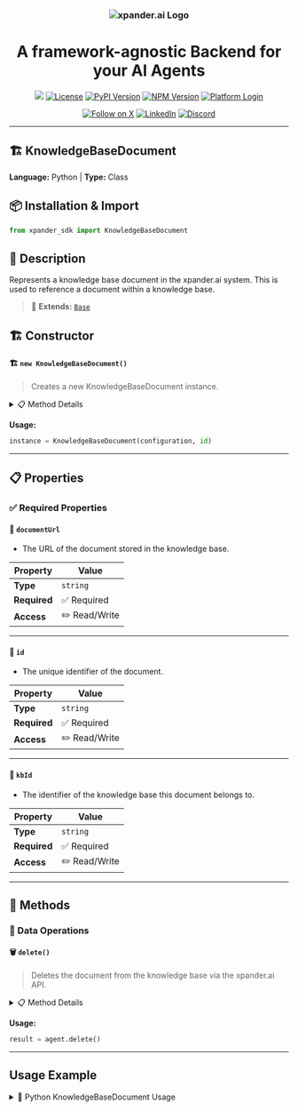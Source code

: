 <h3 align="center">
  <a name="readme-top"></a>
  <picture>
    <source media="(prefers-color-scheme: dark)" srcset="https://assets.xpanderai.io/logo/xpander.ai_dark.png">
    <img
      src="https://assets.xpanderai.io/logo/xpander.ai_light.png"
      style="max-width: 100%; height: auto; width: auto; max-height: 170px;"
      alt="xpander.ai Logo"
    >
  </picture>
</h3>

<div align="center">
  <h1>A framework-agnostic Backend for your AI Agents</h1>

  <a href="https://pepy.tech/projects/xpander-sdk"><img src="https://static.pepy.tech/badge/xpander-sdk/month"></a> 
  <a href="https://github.com/xpander-ai/xpander.ai/blob/main/LICENSE"><img src="https://img.shields.io/github/license/xpander-ai/xpander.ai" alt="License"></a> <a href="https://pypi.org/project/xpander-sdk"><img src="https://img.shields.io/pypi/v/xpander-sdk" alt="PyPI Version"></a> <a href="https://npmjs.com/package/xpander-sdk"><img src="https://img.shields.io/npm/v/xpander-sdk" alt="NPM Version"></a> <a href="https://app.xpander.ai"><img src="https://img.shields.io/badge/platform-login-30a46c" alt="Platform Login"></a>
</div>

<div align="center">
  <p align="center">
<a href="https://x.com/xpander_ai"><img src="https://img.shields.io/badge/Follow%20on%20X-000000?style=for-the-badge&logo=x&logoColor=white" alt="Follow on X" /></a> <a href="https://www.linkedin.com/company/xpander-ai"><img src="https://img.shields.io/badge/Follow%20on%20LinkedIn-0077B5?style=for-the-badge&logo=linkedin&logoColor=white" alt="LinkedIn" /></a> <a href="https://discord.gg/CUcp4WWh5g"><img src="https://img.shields.io/badge/Join%20our%20Discord-5865F2?style=for-the-badge&logo=discord&logoColor=white" alt="Discord" /></a>
  </p>
</div>

---

## 🏗️ KnowledgeBaseDocument

**Language:** Python | **Type:** Class

## 📦 Installation & Import

```python
from xpander_sdk import KnowledgeBaseDocument
```

## 📖 Description

Represents a knowledge base document in the xpander.ai system. This is used to reference a document within a knowledge base.

> 🔗 **Extends:** [`Base`](Base.md)

## 🏗️ Constructor

#### 🏗️ `new KnowledgeBaseDocument()`

> Creates a new KnowledgeBaseDocument instance.

<details>
<summary>📋 Method Details</summary>

**Parameters:**

| Parameter | Type | Required | Description |
|-----------|------|----------|-------------|
| `configuration` | `Configuration` | ✅ | - The configuration instance used for interacting with the xpander.ai API. |
| `id` | `string` | ✅ | - The unique identifier of the document. |
| `kbId` | `string` | ✅ | - The identifier of the knowledge base this document belongs to. |
| `documentUrl` | `string` | ✅ | - The URL of the document stored in the knowledge base. |

</details>

**Usage:**

```python
instance = KnowledgeBaseDocument(configuration, id)
```

---

## 📋 Properties

### ✅ Required Properties

#### 📝 `documentUrl`

- The URL of the document stored in the knowledge base.

| Property | Value |
|----------|-------|
| **Type** | `string` |
| **Required** | ✅ Required |
| **Access** | ✏️ Read/Write |

---

#### 📝 `id`

- The unique identifier of the document.

| Property | Value |
|----------|-------|
| **Type** | `string` |
| **Required** | ✅ Required |
| **Access** | ✏️ Read/Write |

---

#### 📝 `kbId`

- The identifier of the knowledge base this document belongs to.

| Property | Value |
|----------|-------|
| **Type** | `string` |
| **Required** | ✅ Required |
| **Access** | ✏️ Read/Write |

---

## 🔧 Methods

### 💾 Data Operations

#### 🗑️ `delete()`

> Deletes the document from the knowledge base via the xpander.ai API.

<details>
<summary>📋 Method Details</summary>

</details>

**Usage:**

```python
result = agent.delete()
```

---

## Usage Example

<details>
<summary>🐍 Python KnowledgeBaseDocument Usage</summary>

```python
from xpander_sdk import KnowledgeBaseDocument

# Create KnowledgeBaseDocument instance
knowledgebasedocument = KnowledgeBaseDocument()


# Access key property: documentUrl
value = knowledgebasedocument.documentUrl
print(f"documentUrl: {value}")



# Call key method: delete
result = knowledgebasedocument.delete()
print(f"Result: {result}")


print("KnowledgeBaseDocument ready!")
```

</details>

